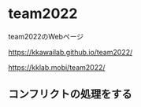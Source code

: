# team2022
team2022のWebページ

https://kkawailab.github.io/team2022/

https://kklab.mobi/team2022/

## コンフリクトの処理をする
